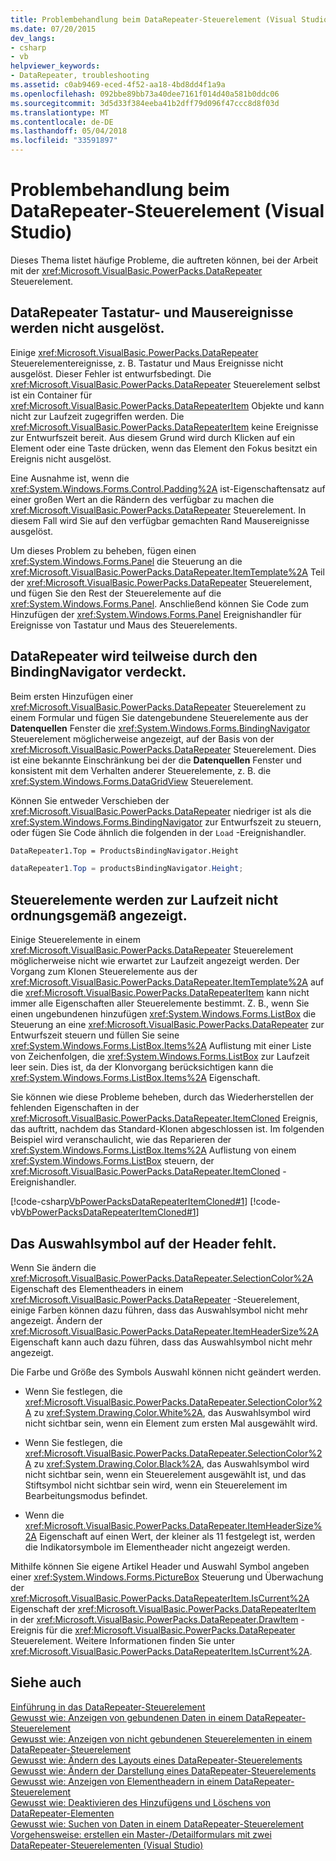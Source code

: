 ```yaml
---
title: Problembehandlung beim DataRepeater-Steuerelement (Visual Studio)
ms.date: 07/20/2015
dev_langs:
- csharp
- vb
helpviewer_keywords:
- DataRepeater, troubleshooting
ms.assetid: c0ab9469-eced-4f52-aa18-4bd8dd4f1a9a
ms.openlocfilehash: 092bbe89bb73a40dee7161f014d40a581b0ddc06
ms.sourcegitcommit: 3d5d33f384eeba41b2dff79d096f47ccc8d8f03d
ms.translationtype: MT
ms.contentlocale: de-DE
ms.lasthandoff: 05/04/2018
ms.locfileid: "33591897"
---
```

# <a name="troubleshooting-the-datarepeater-control-visual-studio"></a>Problembehandlung beim DataRepeater-Steuerelement (Visual Studio)
Dieses Thema listet häufige Probleme, die auftreten können, bei der Arbeit mit der <xref:Microsoft.VisualBasic.PowerPacks.DataRepeater> Steuerelement.  
  
## <a name="datarepeater-keyboard-and-mouse-events-are-not-raised"></a>DataRepeater Tastatur- und Mausereignisse werden nicht ausgelöst.  
 Einige <xref:Microsoft.VisualBasic.PowerPacks.DataRepeater> Steuerelementereignisse, z. B. Tastatur und Maus Ereignisse nicht ausgelöst. Dieser Fehler ist entwurfsbedingt. Die <xref:Microsoft.VisualBasic.PowerPacks.DataRepeater> Steuerelement selbst ist ein Container für <xref:Microsoft.VisualBasic.PowerPacks.DataRepeaterItem> Objekte und kann nicht zur Laufzeit zugegriffen werden. Die <xref:Microsoft.VisualBasic.PowerPacks.DataRepeaterItem> keine Ereignisse zur Entwurfszeit bereit. Aus diesem Grund wird durch Klicken auf ein Element oder eine Taste drücken, wenn das Element den Fokus besitzt ein Ereignis nicht ausgelöst.  
  
 Eine Ausnahme ist, wenn die <xref:System.Windows.Forms.Control.Padding%2A> ist-Eigenschaftensatz auf einer großen Wert an die Rändern des verfügbar zu machen die <xref:Microsoft.VisualBasic.PowerPacks.DataRepeater> Steuerelement. In diesem Fall wird Sie auf den verfügbar gemachten Rand Mausereignisse ausgelöst.  
  
 Um dieses Problem zu beheben, fügen einen <xref:System.Windows.Forms.Panel> die Steuerung an die <xref:Microsoft.VisualBasic.PowerPacks.DataRepeater.ItemTemplate%2A> Teil der <xref:Microsoft.VisualBasic.PowerPacks.DataRepeater> Steuerelement, und fügen Sie den Rest der Steuerelemente auf die <xref:System.Windows.Forms.Panel>. Anschließend können Sie Code zum Hinzufügen der <xref:System.Windows.Forms.Panel> Ereignishandler für Ereignisse von Tastatur und Maus des Steuerelements.  
  
## <a name="the-datarepeater-is-partially-hidden-behind-the-binding-navigator"></a>DataRepeater wird teilweise durch den BindingNavigator verdeckt.  
 Beim ersten Hinzufügen einer <xref:Microsoft.VisualBasic.PowerPacks.DataRepeater> Steuerelement zu einem Formular und fügen Sie datengebundene Steuerelemente aus der **Datenquellen** Fenster die <xref:System.Windows.Forms.BindingNavigator> Steuerelement möglicherweise angezeigt, auf der Basis von der <xref:Microsoft.VisualBasic.PowerPacks.DataRepeater> Steuerelement. Dies ist eine bekannte Einschränkung bei der die **Datenquellen** Fenster und konsistent mit dem Verhalten anderer Steuerelemente, z. B. die <xref:System.Windows.Forms.DataGridView> Steuerelement.  
  
 Können Sie entweder Verschieben der <xref:Microsoft.VisualBasic.PowerPacks.DataRepeater> niedriger ist als die <xref:System.Windows.Forms.BindingNavigator> zur Entwurfszeit zu steuern, oder fügen Sie Code ähnlich die folgenden in der `Load` -Ereignishandler.  
  
```vb  
DataRepeater1.Top = ProductsBindingNavigator.Height  
```  
  
```csharp  
dataRepeater1.Top = productsBindingNavigator.Height;  
```  
  
## <a name="controls-are-not-displayed-correctly-at-run-time"></a>Steuerelemente werden zur Laufzeit nicht ordnungsgemäß angezeigt.  
 Einige Steuerelemente in einem <xref:Microsoft.VisualBasic.PowerPacks.DataRepeater> Steuerelement möglicherweise nicht wie erwartet zur Laufzeit angezeigt werden. Der Vorgang zum Klonen Steuerelemente aus der <xref:Microsoft.VisualBasic.PowerPacks.DataRepeater.ItemTemplate%2A> auf die <xref:Microsoft.VisualBasic.PowerPacks.DataRepeaterItem> kann nicht immer alle Eigenschaften aller Steuerelemente bestimmt. Z. B., wenn Sie einen ungebundenen hinzufügen <xref:System.Windows.Forms.ListBox> die Steuerung an eine <xref:Microsoft.VisualBasic.PowerPacks.DataRepeater> zur Entwurfszeit steuern und füllen Sie seine <xref:System.Windows.Forms.ListBox.Items%2A> Auflistung mit einer Liste von Zeichenfolgen, die <xref:System.Windows.Forms.ListBox> zur Laufzeit leer sein. Dies ist, da der Klonvorgang berücksichtigen kann die <xref:System.Windows.Forms.ListBox.Items%2A> Eigenschaft.  
  
 Sie können wie diese Probleme beheben, durch das Wiederherstellen der fehlenden Eigenschaften in der <xref:Microsoft.VisualBasic.PowerPacks.DataRepeater.ItemCloned> Ereignis, das auftritt, nachdem das Standard-Klonen abgeschlossen ist. Im folgenden Beispiel wird veranschaulicht, wie das Reparieren der <xref:System.Windows.Forms.ListBox.Items%2A> Auflistung von einem <xref:System.Windows.Forms.ListBox> steuern, der <xref:Microsoft.VisualBasic.PowerPacks.DataRepeater.ItemCloned> -Ereignishandler.  
  
 [!code-csharp[VbPowerPacksDataRepeaterItemCloned#1](../../../visual-basic/developing-apps/windows-forms/codesnippet/CSharp/troubleshooting-the-datarepeater-control-visual-studio_1.cs)]
 [!code-vb[VbPowerPacksDataRepeaterItemCloned#1](../../../visual-basic/developing-apps/windows-forms/codesnippet/VisualBasic/troubleshooting-the-datarepeater-control-visual-studio_1.vb)]  
  
## <a name="the-selection-symbol-on-the-item-header-is-missing"></a>Das Auswahlsymbol auf der Header fehlt.  
 Wenn Sie ändern die <xref:Microsoft.VisualBasic.PowerPacks.DataRepeater.SelectionColor%2A> Eigenschaft des Elementheaders in einem <xref:Microsoft.VisualBasic.PowerPacks.DataRepeater> -Steuerelement, einige Farben können dazu führen, dass das Auswahlsymbol nicht mehr angezeigt. Ändern der <xref:Microsoft.VisualBasic.PowerPacks.DataRepeater.ItemHeaderSize%2A> Eigenschaft kann auch dazu führen, dass das Auswahlsymbol nicht mehr angezeigt.  
  
 Die Farbe und Größe des Symbols Auswahl können nicht geändert werden.  
  
-   Wenn Sie festlegen, die <xref:Microsoft.VisualBasic.PowerPacks.DataRepeater.SelectionColor%2A> zu <xref:System.Drawing.Color.White%2A>, das Auswahlsymbol wird nicht sichtbar sein, wenn ein Element zum ersten Mal ausgewählt wird.  
  
-   Wenn Sie festlegen, die <xref:Microsoft.VisualBasic.PowerPacks.DataRepeater.SelectionColor%2A> zu <xref:System.Drawing.Color.Black%2A>, das Auswahlsymbol wird nicht sichtbar sein, wenn ein Steuerelement ausgewählt ist, und das Stiftsymbol nicht sichtbar sein wird, wenn ein Steuerelement im Bearbeitungsmodus befindet.  
  
-   Wenn die <xref:Microsoft.VisualBasic.PowerPacks.DataRepeater.ItemHeaderSize%2A> Eigenschaft auf einen Wert, der kleiner als 11 festgelegt ist, werden die Indikatorsymbole im Elementheader nicht angezeigt werden.  
  
 Mithilfe können Sie eigene Artikel Header und Auswahl Symbol angeben einer <xref:System.Windows.Forms.PictureBox> Steuerung und Überwachung der <xref:Microsoft.VisualBasic.PowerPacks.DataRepeaterItem.IsCurrent%2A> Eigenschaft der <xref:Microsoft.VisualBasic.PowerPacks.DataRepeaterItem> in der <xref:Microsoft.VisualBasic.PowerPacks.DataRepeater.DrawItem> -Ereignis für die <xref:Microsoft.VisualBasic.PowerPacks.DataRepeater> Steuerelement. Weitere Informationen finden Sie unter <xref:Microsoft.VisualBasic.PowerPacks.DataRepeaterItem.IsCurrent%2A>.  
  
## <a name="see-also"></a>Siehe auch  
 [Einführung in das DataRepeater-Steuerelement](../../../visual-basic/developing-apps/windows-forms/introduction-to-the-datarepeater-control-visual-studio.md)  
 [Gewusst wie: Anzeigen von gebundenen Daten in einem DataRepeater-Steuerelement](../../../visual-basic/developing-apps/windows-forms/how-to-display-bound-data-in-a-datarepeater-control-visual-studio.md)  
 [Gewusst wie: Anzeigen von nicht gebundenen Steuerelementen in einem DataRepeater-Steuerelement](../../../visual-basic/developing-apps/windows-forms/how-to-display-unbound-controls-in-a-datarepeater-control-visual-studio.md)  
 [Gewusst wie: Ändern des Layouts eines DataRepeater-Steuerelements](../../../visual-basic/developing-apps/windows-forms/how-to-change-the-layout-of-a-datarepeater-control-visual-studio.md)  
 [Gewusst wie: Ändern der Darstellung eines DataRepeater-Steuerelements](../../../visual-basic/developing-apps/windows-forms/how-to-change-the-appearance-of-a-datarepeater-control-visual-studio.md)  
 [Gewusst wie: Anzeigen von Elementheadern in einem DataRepeater-Steuerelement](../../../visual-basic/developing-apps/windows-forms/how-to-display-item-headers-in-a-datarepeater-control-visual-studio.md)  
 [Gewusst wie: Deaktivieren des Hinzufügens und Löschens von DataRepeater-Elementen](../../../visual-basic/developing-apps/windows-forms/how-to-disable-adding-and-deleting-datarepeater-items-visual-studio.md)  
 [Gewusst wie: Suchen von Daten in einem DataRepeater-Steuerelement](../../../visual-basic/developing-apps/windows-forms/how-to-search-data-in-a-datarepeater-control-visual-studio.md)  
 [Vorgehensweise: erstellen ein Master-/Detailformulars mit zwei DataRepeater-Steuerelementen (Visual Studio)](../../../visual-basic/developing-apps/windows-forms/how-to-create-a-master-detail-form-by-using-two-datarepeater-controls.md)
